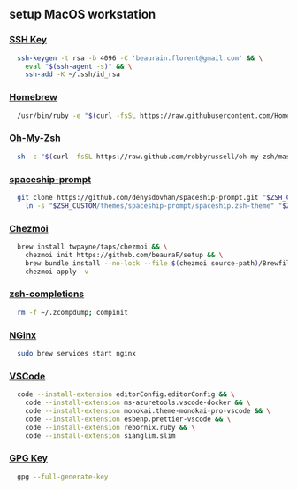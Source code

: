 ## setup MacOS workstation

### [SSH Key](https://help.github.com/en/enterprise/2.16/user/articles/generating-a-new-ssh-key-and-adding-it-to-the-ssh-agent)

```sh
  ssh-keygen -t rsa -b 4096 -C 'beaurain.florent@gmail.com' && \
    eval "$(ssh-agent -s)" && \
    ssh-add -K ~/.ssh/id_rsa
```

### [Homebrew](https://brew.sh/index_fr)

```sh
  /usr/bin/ruby -e "$(curl -fsSL https://raw.githubusercontent.com/Homebrew/install/master/install)"
```

### [Oh-My-Zsh](https://ohmyz.sh/)

```sh
  sh -c "$(curl -fsSL https://raw.github.com/robbyrussell/oh-my-zsh/master/tools/install.sh)"
```

### [spaceship-prompt](https://github.com/denysdovhan/spaceship-prompt)

```sh
  git clone https://github.com/denysdovhan/spaceship-prompt.git "$ZSH_CUSTOM/themes/spaceship-prompt" && \
    ln -s "$ZSH_CUSTOM/themes/spaceship-prompt/spaceship.zsh-theme" "$ZSH_CUSTOM/themes/spaceship.zsh-theme"
```

### [Chezmoi](https://github.com/twpayne/chezmoi)

```sh
  brew install twpayne/taps/chezmoi && \
    chezmoi init https://github.com/beauraF/setup && \
    brew bundle install --no-lock --file $(chezmoi source-path)/Brewfile && \
    chezmoi apply -v
```

### [zsh-completions](https://github.com/zsh-users/zsh-completions)

```sh
  rm -f ~/.zcompdump; compinit
```

### [NGinx](https://www.nginx.com/)

```sh
  sudo brew services start nginx
```

### [VSCode](https://code.visualstudio.com/)

```sh
  code --install-extension editorConfig.editorConfig && \
    code --install-extension ms-azuretools.vscode-docker && \
    code --install-extension monokai.theme-monokai-pro-vscode && \
    code --install-extension esbenp.prettier-vscode && \
    code --install-extension rebornix.ruby && \
    code --install-extension sianglim.slim
```

### [GPG Key](https://help.github.com/en/articles/generating-a-new-gpg-key)

```sh
  gpg --full-generate-key
```
